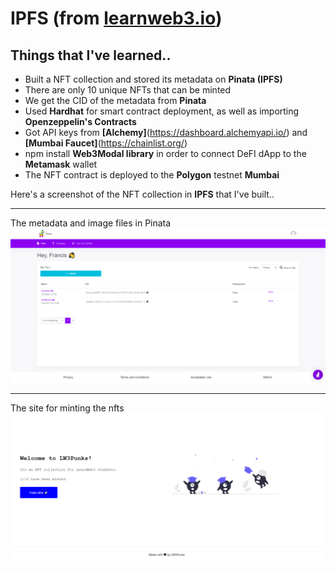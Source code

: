 # IPFS (from [learnweb3.io](https://www.learnweb3.io/tracks/junior))

## Things that I've learned..

* Built a NFT collection and stored its metadata on **Pinata (IPFS)**
* There are only 10 unique NFTs that can be minted
* We get the CID of the metadata from **Pinata**
* Used **Hardhat** for smart contract deployment, as well as importing **Openzeppelin's Contracts**
* Got API keys from **[Alchemy]**(https://dashboard.alchemyapi.io/) and **[Mumbai Faucet]**(https://chainlist.org/)
* npm install **Web3Modal library** in order to connect DeFI dApp to the **Metamask** wallet
* The NFT contract is deployed to the **Polygon** testnet **Mumbai**  
 
Here's a screenshot of the NFT collection in **IPFS** that I've built..  

---
The metadata and image files in Pinata
![IPFS](/images/Pinata.png)  


---   



The site for minting the nfts
![Mint](/images/LW3Punks.png)
